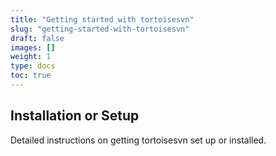 ```yaml
---
title: "Getting started with tortoisesvn"
slug: "getting-started-with-tortoisesvn"
draft: false
images: []
weight: 1
type: docs
toc: true
---
```


## Installation or Setup
Detailed instructions on getting tortoisesvn set up or installed.

